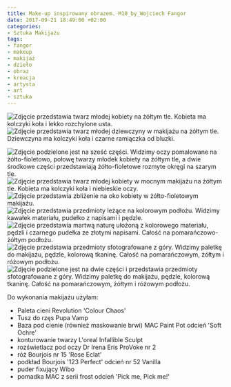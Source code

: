 ```yaml
---
title: Make-up inspirowany obrazem. M10_by_Wojciech Fangor
date: 2017-09-21 18:49:00 +02:00
categories:
- Sztuka Makijażu
tags:
- fangor
- makeup
- makijaż
- dzieło
- obraz
- kreacja
- artysta
- art
- sztuka
---
```


![Zdjęcie przedstawia twarz młodej kobiety na żółtym tle. Kobieta ma kolczyki koła i lekko rozchylone usta.](https://assets0.ello.co/uploads/asset/attachment/6256758/ello-optimized-b16160dc.jpg)
![Zdjęcie przedstawia twarz młodej dziewczyny w makijażu na żółtym tle. Dziewczyna ma kolczyki koła i czarne ramiączka od bluzki.](https://assets2.ello.co/uploads/asset/attachment/6256764/ello-optimized-4c7473ad.jpg)


![Zdjęcie podzielone jest na sześć części. Widzimy oczy pomalowane na żółto-fioletowo, połowę twarzy młodek kobiety na żółtym tle, a dwie środkowe części przedstawiają żółto-fioletowe rozmyte okręgi na szarym tle.](https://assets1.ello.co/uploads/asset/attachment/6256776/ello-optimized-75875f88.jpg)
![Zdjęcie przedstawia twarz młodej kobiety w mocnym makijażu na żółtym tle. Kobieta ma kolczyki koła i niebieskie oczy.](https://assets0.ello.co/uploads/asset/attachment/6256766/ello-optimized-a6b7fb74.jpg)
![Zdjęcie przedstawia zbliżenie na oko kobiety w żółto-fioletowym makijażu.](https://assets2.ello.co/uploads/asset/attachment/6256769/ello-optimized-39312ab0.jpg)
![Zdjęcie przedstawia przedmioty leżące na kolorowym podłożu. Widzimy kawałek materiału, pudełko z napisami i pędzle.](https://assets1.ello.co/uploads/asset/attachment/6256785/ello-optimized-d0da4c12.jpg)
![Zdjęcie przedstawia martwą naturę ułożoną z kolorowego materiału, pędzli i czarnego pudełka ze złotymi napisami. Całość na pomarańczowo-żółtym podłożu.](https://assets2.ello.co/uploads/asset/attachment/6256787/ello-optimized-2f878d13.jpg)
![Zdjęcie przedstawia przedmioty sfotografowane z góry. Widzimy paletkę do makijażu, pędzle, kolorową tkaninę. Całość na pomarańczowym, żółtym i różowym podłożu.](https://assets2.ello.co/uploads/asset/attachment/6256790/ello-optimized-045c9718.jpg)
![Zdjęcie podzielone jest na dwie części i przedstawia przedmioty sfotografowane z góry. Widzimy paletkę do makijażu, pędzle, kolorową tkaninę. Całość na pomarańczowym, żółtym i różowym podłożu.](https://assets2.ello.co/uploads/asset/attachment/6256792/ello-optimized-69787484.jpg)

<olela-narrative>
Do wykonania makijażu użyłam:
</olela-narrative>

* Paleta cieni Revolution 'Colour Chaos'
* Tusz do rzęs Pupa Vamp
* Baza pod cienie (również maskowanie brwi) MAC Paint Pot odcień 'Soft Ochre'
* konturowanie twarzy L'oreal Infallible Sculpt
* rozświetlacz pod oczy Dr Irena Eris ProVoke nr 2
* róż Bourjois nr 15 'Rose Eclat'
* podkład Bourjois '123 Perfect' odcień nr 52 Vanilla
* puder fixujący Wibo
* pomadka MAC z serii frost odcień 'Pick me, Pick me!'
